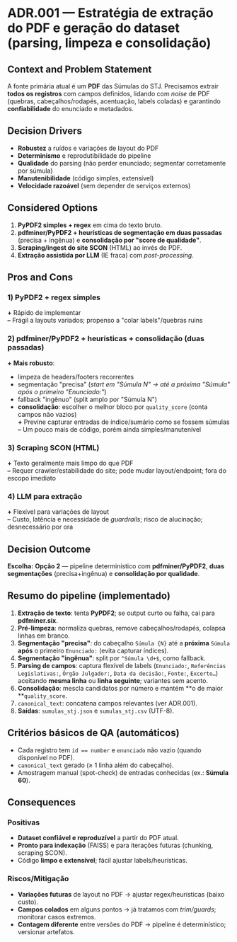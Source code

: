 # ADR.001 — Estratégia de extração do PDF e geração do dataset (parsing, limpeza e consolidação)

## Context and Problem Statement

A fonte primária atual é um **PDF** das Súmulas do STJ. Precisamos extrair **todos os registros** com campos definidos, lidando com *noise* de PDF (quebras, cabeçalhos/rodapés, acentuação, labels coladas) e garantindo **confiabilidade** do enunciado e metadados.

## Decision Drivers

* **Robustez** a ruídos e variações de layout do PDF
* **Determinismo** e reprodutibilidade do pipeline
* **Qualidade** do parsing (não perder enunciado; segmentar corretamente por súmula)
* **Manutenibilidade** (código simples, extensível)
* **Velocidade razoável** (sem depender de serviços externos)

## Considered Options

1. **PyPDF2 simples + regex** em cima do texto bruto.
2. **pdfminer/PyPDF2 + heurísticas de segmentação em duas passadas** (precisa + ingênua) e **consolidação por "score de qualidade"**.
3. **Scraping/ingest do site SCON** (HTML) ao invés de PDF.
4. **Extração assistida por LLM** (IE fraca) com *post-processing*.

## Pros and Cons

### 1) PyPDF2 + regex simples
**+** Rápido de implementar  
**–** Frágil a layouts variados; propenso a "colar labels"/quebras ruins

### 2) pdfminer/PyPDF2 + heurísticas + consolidação (duas passadas)
**+** **Mais robusto**:
* limpeza de headers/footers recorrentes
* segmentação "precisa" (*start em "Súmula N" → até a próxima "Súmula" após o primeiro "Enunciado:"*)
* fallback "ingênuo" (split amplo por "Súmula N")
* **consolidação**: escolher o melhor bloco por `quality_score` (conta campos não vazios)  
**+** Previne capturar entradas de índice/sumário como se fossem súmulas  
**–** Um pouco mais de código, porém ainda simples/manutenível

### 3) Scraping SCON (HTML)
**+** Texto geralmente mais limpo do que PDF  
**–** Requer crawler/estabilidade do site; pode mudar layout/endpoint; fora do escopo imediato

### 4) LLM para extração
**+** Flexível para variações de layout  
**–** Custo, latência e necessidade de *guardrails*; risco de alucinação; desnecessário por ora

## Decision Outcome

**Escolha:** **Opção 2** — pipeline determinístico com **pdfminer/PyPDF2**, **duas segmentações** (precisa+ingênua) e **consolidação por qualidade**.

## Resumo do pipeline (implementado)

1. **Extração de texto**: tenta **PyPDF2**; se output curto ou falha, cai para **pdfminer.six**.
2. **Pré-limpeza**: normaliza quebras, remove cabeçalhos/rodapés, colapsa linhas em branco.
3. **Segmentação "precisa"**: do cabeçalho `Súmula {N}` até a **próxima** `Súmula` **após** o primeiro `Enunciado:` (evita capturar índices).
4. **Segmentação "ingênua"**: split por `^Súmula \d+$`, como fallback.
5. **Parsing de campos**: captura flexível de labels (`Enunciado:`, `Referências Legislativas:`, `Órgão Julgador:`, `Data da decisão:`, `Fonte:`, `Excerto…`) aceitando **mesma linha** ou **linha seguinte**; variantes sem acento.
6. **Consolidação**: mescla candidatos por número e mantém **o de maior **`quality_score`.
7. `canonical_text`: concatena campos relevantes (ver ADR.001).
8. **Saídas**: `sumulas_stj.json` e `sumulas_stj.csv` (UTF-8).

## Critérios básicos de QA (automáticos)

* Cada registro tem `id == number` e `enunciado` não vazio (quando disponível no PDF).
* `canonical_text` gerado (≥ 1 linha além do cabeçalho).
* Amostragem manual (spot-check) de entradas conhecidas (ex.: **Súmula 60**).

## Consequences

### Positivas
* **Dataset confiável e reproduzível** a partir do PDF atual.
* **Pronto para indexação** (FAISS) e para iterações futuras (chunking, scraping SCON).
* Código **limpo e extensível**; fácil ajustar labels/heurísticas.

### Riscos/Mitigação
* **Variações futuras** de layout no PDF → ajustar regex/heurísticas (baixo custo).
* **Campos colados** em alguns pontos → já tratamos com *trim/guards*; monitorar casos extremos.
* **Contagem diferente** entre versões do PDF → pipeline é determinístico; versionar artefatos.
